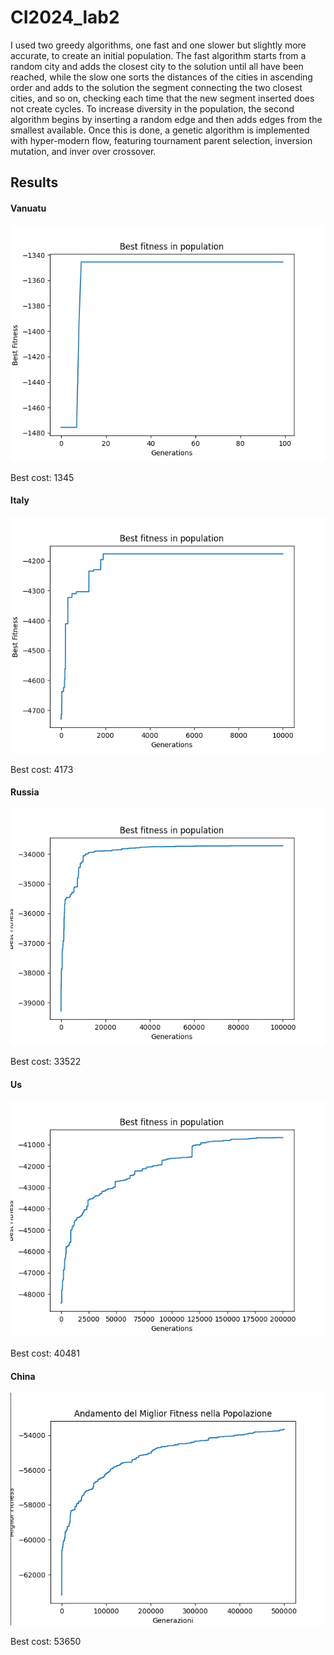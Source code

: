 # CI2024_lab2
I used two greedy algorithms, one fast and one slower but slightly more accurate, to create an initial population. The fast algorithm starts from a random city and adds the closest city to the solution until all have been reached, while the slow one sorts the distances of the cities in ascending order and adds to the solution the segment connecting the two closest cities, and so on, checking each time that the new segment inserted does not create cycles. To increase diversity in the population, the second algorithm begins by inserting a random edge and then adds edges from the smallest available. Once this is done, a genetic algorithm is implemented with hyper-modern flow, featuring tournament parent selection, inversion mutation, and inver over crossover.

## Results
#### Vanuatu
![vanuatu](vanuatu1.png)

Best cost: 1345
#### Italy
![italy](italy.png)

Best cost: 4173
#### Russia
![russia](russia.png)


Best cost: 33522
#### Us
![us](us.png)


Best cost: 40481
#### China
![china](china.png)


Best cost: 53650